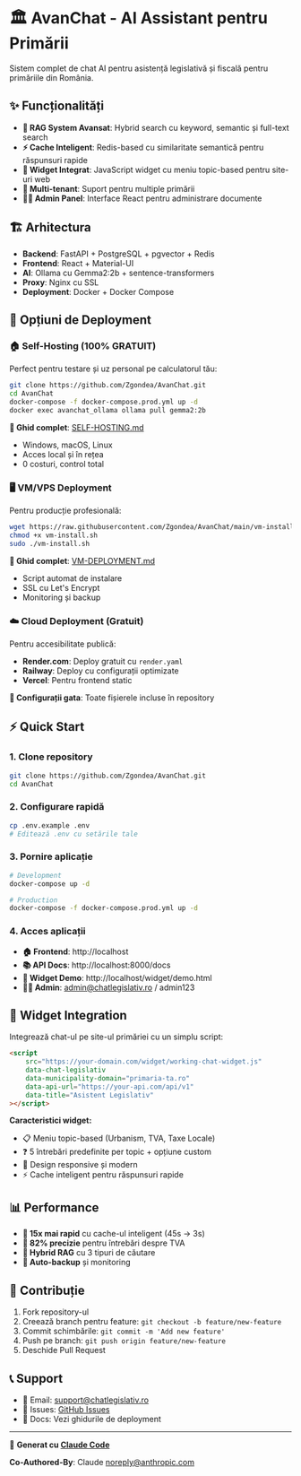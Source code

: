 # 🏛️ AvanChat - AI Assistant pentru Primării

Sistem complet de chat AI pentru asistență legislativă și fiscală pentru primăriile din România.

## ✨ Funcționalități

- **🧠 RAG System Avansat**: Hybrid search cu keyword, semantic și full-text search
- **⚡ Cache Inteligent**: Redis-based cu similaritate semantică pentru răspunsuri rapide
- **🎯 Widget Integrat**: JavaScript widget cu meniu topic-based pentru site-uri web
- **🏢 Multi-tenant**: Suport pentru multiple primării
- **👨‍💼 Admin Panel**: Interface React pentru administrare documente

## 🏗️ Arhitectura

- **Backend**: FastAPI + PostgreSQL + pgvector + Redis
- **Frontend**: React + Material-UI  
- **AI**: Ollama cu Gemma2:2b + sentence-transformers
- **Proxy**: Nginx cu SSL
- **Deployment**: Docker + Docker Compose

## 🚀 Opțiuni de Deployment

### 🏠 Self-Hosting (100% GRATUIT)
Perfect pentru testare și uz personal pe calculatorul tău:

```bash
git clone https://github.com/Zgondea/AvanChat.git
cd AvanChat
docker-compose -f docker-compose.prod.yml up -d
docker exec avanchat_ollama ollama pull gemma2:2b
```

**📖 Ghid complet**: [SELF-HOSTING.md](SELF-HOSTING.md)
- Windows, macOS, Linux
- Acces local și în rețea
- 0 costuri, control total

### 🖥️ VM/VPS Deployment
Pentru producție profesională:

```bash
wget https://raw.githubusercontent.com/Zgondea/AvanChat/main/vm-install.sh
chmod +x vm-install.sh
sudo ./vm-install.sh
```

**📖 Ghid complet**: [VM-DEPLOYMENT.md](VM-DEPLOYMENT.md)
- Script automat de instalare
- SSL cu Let's Encrypt
- Monitoring și backup

### ☁️ Cloud Deployment (Gratuit)
Pentru accesibilitate publică:

- **Render.com**: Deploy gratuit cu `render.yaml`
- **Railway**: Deploy cu configurații optimizate
- **Vercel**: Pentru frontend static

**📖 Configurații gata**: Toate fișierele incluse în repository

## ⚡ Quick Start

### 1. Clone repository
```bash
git clone https://github.com/Zgondea/AvanChat.git
cd AvanChat
```

### 2. Configurare rapidă
```bash
cp .env.example .env
# Editează .env cu setările tale
```

### 3. Pornire aplicație
```bash
# Development
docker-compose up -d

# Production
docker-compose -f docker-compose.prod.yml up -d
```

### 4. Acces aplicații
- **🏠 Frontend**: http://localhost
- **📚 API Docs**: http://localhost:8000/docs
- **🤖 Widget Demo**: http://localhost/widget/demo.html
- **👨‍💼 Admin**: admin@chatlegislativ.ro / admin123

## 🎯 Widget Integration

Integrează chat-ul pe site-ul primăriei cu un simplu script:

```html
<script 
    src="https://your-domain.com/widget/working-chat-widget.js"
    data-chat-legislativ
    data-municipality-domain="primaria-ta.ro"
    data-api-url="https://your-api.com/api/v1"
    data-title="Asistent Legislativ"
></script>
```

**Caracteristici widget:**
- 📋 Meniu topic-based (Urbanism, TVA, Taxe Locale)
- ❓ 5 întrebări predefinite per topic + opțiune custom
- 🎨 Design responsive și modern
- ⚡ Cache inteligent pentru răspunsuri rapide

## 📊 Performance

- **🚀 15x mai rapid** cu cache-ul inteligent (45s → 3s)
- **🎯 82% precizie** pentru întrebări despre TVA
- **💾 Hybrid RAG** cu 3 tipuri de căutare
- **🔄 Auto-backup** și monitoring

## 🤝 Contribuție

1. Fork repository-ul
2. Creează branch pentru feature: `git checkout -b feature/new-feature`
3. Commit schimbările: `git commit -m 'Add new feature'`
4. Push pe branch: `git push origin feature/new-feature`
5. Deschide Pull Request

## 📞 Support

- 📧 Email: support@chatlegislativ.ro
- 🐛 Issues: [GitHub Issues](https://github.com/Zgondea/AvanChat/issues)
- 📖 Docs: Vezi ghidurile de deployment

---

🤖 **Generat cu [Claude Code](https://claude.ai/code)**

**Co-Authored-By**: Claude <noreply@anthropic.com>